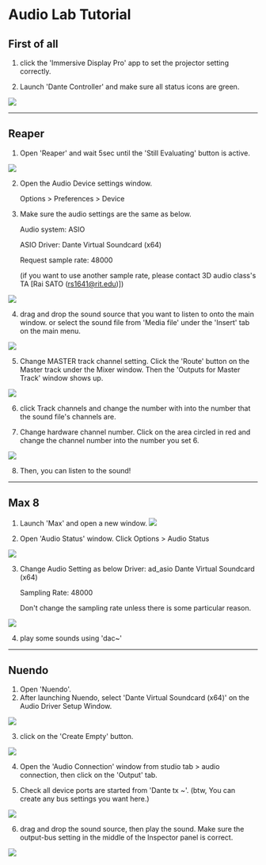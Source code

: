 # Audio Lab Tutorial
## First of all
1. click the 'Immersive Display Pro' app to set the projector setting correctly.


2. Launch 'Dante Controller' and make sure all status icons are green.

![](screenshot/dante.png)

---

## Reaper
1. Open 'Reaper' and wait 5sec until the 'Still Evaluating' button is active.

![](screenshot/reaper1.png)
     
2. Open the Audio Device settings window. 

    Options > Preferences > Device

     
3. Make sure the audio settings are the same as below.

    Audio system: ASIO

    ASIO Driver: Dante Virtual Soundcard (x64)

    Request sample rate: 48000

    (if you want to use another sample rate, please contact 3D audio class's TA [Rai SATO (rs1641@rit.edu)])

![](screenshot/reaper2.png)
      
4. drag and drop the sound source that you want to listen to onto the main window. or select the sound file from 'Media file' under the 'Insert' tab on the main menu.

![](screenshot/reaper3.png)
      
5. Change MASTER track channel setting.
   Click the 'Route' button on the Master track under the Mixer window. Then the 'Outputs for Master Track' window shows up.

![](screenshot/reaper4.png)
      
6. click Track channels and change the number with into the number that the sound file's channels are.
      
7. Change hardware channel number. Click on the area circled in red and change the channel number into the number you set 6.

![](screenshot/reaper5.png)
      
8. Then, you can listen to the sound!

---

## Max 8
1. Launch 'Max' and open a new window.
![](screenshot/max1.png)
      
2. Open 'Audio Status' window.
   Click Options > Audio Status

![](screenshot/max2.png)
      
3. Change Audio Setting as below
    Driver: ad_asio Dante Virtual Soundcard (x64)

    Sampling Rate: 48000
    
    Don't change the sampling rate unless there is some particular reason. 

![](screenshot/max4.png)
       
4. play some sounds using 'dac~'

---

## Nuendo
1. Open 'Nuendo'.
2. After launching Nuendo, select 'Dante Virtual Soundcard (x64)' on the Audio Driver Setup Window.

![](screenshot/Nuendo1.png)
      
3. click on the 'Create Empty' button.

![](screenshot/Nuendo2.png)
       
4. Open the 'Audio Connection' window from studio tab > audio connection, then click on the 'Output' tab. 
      
5. Check all device ports are started from 'Dante tx ~'. (btw, You can create any bus settings you want here.)

![](screenshot/Nuendo3.png)
       
6. drag and drop the sound source, then play the sound. Make sure the output-bus setting in the middle of the Inspector panel is correct. 

![](screenshot/Nuendo4.png)
